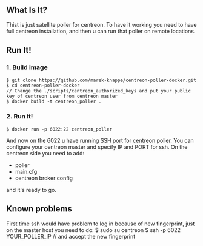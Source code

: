 What Is It?
-----------
Thist is just satellite poller for centreon.
To have it working you need to have full centreon installation, and then u can run that poller on remote locations.


Run It!
-------
### 1. Build image
    $ git clone https://github.com/marek-knappe/centreon-poller-docker.git
    $ cd centreon-poller-docker
    // Change the ./scripts/centreon_authorized_keys and put your public key of centreon user from centreon master
    $ docker build -t centreon_poller .

### 2. Run it!
    $ docker run -p 6022:22 centreon_poller

And now on the 6022 u have running SSH port for centreon poller.
You can configure your centreon master and specify IP and PORT for ssh.
On the centreon side you need to add:
- poller
- main.cfg
- centreon broker config

and it's ready to go.

Known problems 
-------

First time ssh would have problem to log in because of new fingerprint, just on the master host you need to do:
    $ sudo su centreon
    $ ssh -p 6022 YOUR_POLLER_IP 
    // and accept the new fingerprint


